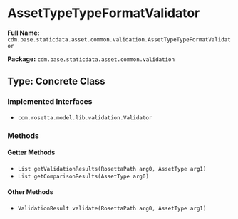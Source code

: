 # AssetTypeTypeFormatValidator

**Full Name:** `cdm.base.staticdata.asset.common.validation.AssetTypeTypeFormatValidator`

**Package:** `cdm.base.staticdata.asset.common.validation`

## Type: Concrete Class

### Implemented Interfaces

- `com.rosetta.model.lib.validation.Validator`

### Methods

#### Getter Methods

- `List getValidationResults(RosettaPath arg0, AssetType arg1)`
- `List getComparisonResults(AssetType arg0)`

#### Other Methods

- `ValidationResult validate(RosettaPath arg0, AssetType arg1)`

